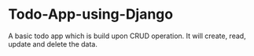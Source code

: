 # Todo-App-using-Django
A basic todo app which is build upon CRUD operation. It will create, read, update and delete the data.
